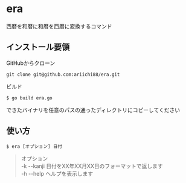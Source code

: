 # era
西暦を和暦に和暦を西暦に変換するコマンド  

## インストール要領
GitHubからクローン
```
git clone git@github.com:ariichi88/era.git
```
ビルド  
```
$ go build era.go
```
できたバイナリを任意のパスの通ったディレクトリにコピーしてください  

## 使い方
```
$ era [オプション] 日付
```
> オプション  
> -k --kanji 日付をXX年XX月XX日のフォーマットで返します  
> -h --help  ヘルプを表示します 
